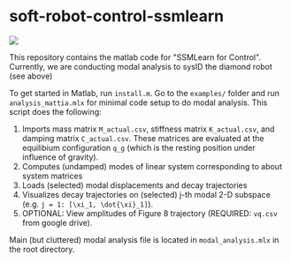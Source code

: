 # soft-robot-control-ssmlearn

![](teaser.gif)

This repository contains the matlab code for "SSMLearn for Control". Currently, we are conducting modal analysis to sysID the diamond robot (see above)

To get started in Matlab, run ``install.m``. 
Go to the ``examples/`` folder and run ``analysis_mattia.mlx`` for minimal code setup to do modal analysis. This script does the following:

1. Imports mass matrix ``M_actual.csv``, stiffness matrix ``K_actual.csv``, and damping matrix ``C_actual.csv``. These matrices are evaluated at the equilibium configuration ``q_g`` (which is the resting position under influence of gravity).
2. Computes (undamped) modes of linear system corresponding to about system matrices
3. Loads (selected) modal displacements and decay trajectories
4. Visualizes decay trajectories on (selected) j-th modal 2-D subspace (e.g. ``j = 1: [\xi_1, \dot{\xi}_1]``).
5. OPTIONAL: View amplitudes of Figure 8 trajectory (REQUIRED: ``vq.csv`` from google drive).

Main (but cluttered) modal analysis file is located in ``modal_analysis.mlx`` in the root directory.
